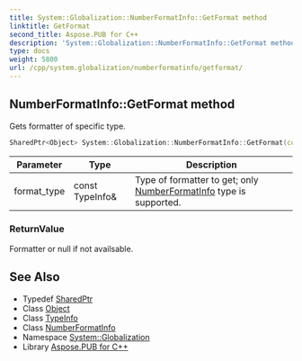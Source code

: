 ```yaml
---
title: System::Globalization::NumberFormatInfo::GetFormat method
linktitle: GetFormat
second_title: Aspose.PUB for C++
description: 'System::Globalization::NumberFormatInfo::GetFormat method. Gets formatter of specific type in C++.'
type: docs
weight: 5800
url: /cpp/system.globalization/numberformatinfo/getformat/
---
```

## NumberFormatInfo::GetFormat method


Gets formatter of specific type.

```cpp
SharedPtr<Object> System::Globalization::NumberFormatInfo::GetFormat(const TypeInfo &format_type) override
```


| Parameter | Type | Description |
| --- | --- | --- |
| format_type | const TypeInfo\& | Type of formatter to get; only [NumberFormatInfo](../) type is supported. |

### ReturnValue

Formatter or null if not availsable.

## See Also

* Typedef [SharedPtr](../../../system/sharedptr/)
* Class [Object](../../../system/object/)
* Class [TypeInfo](../../../system/typeinfo/)
* Class [NumberFormatInfo](../)
* Namespace [System::Globalization](../../)
* Library [Aspose.PUB for C++](../../../)
